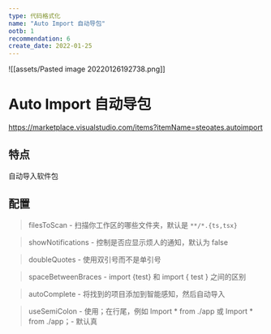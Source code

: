 ```yaml
---
type: 代码格式化
name: "Auto Import 自动导包"
ootb: 1
recommendation: 6
create_date: 2022-01-25
---
```


![[assets/Pasted image 20220126192738.png]]

# Auto Import 自动导包

https://marketplace.visualstudio.com/items?itemName=steoates.autoimport

## 特点

自动导入软件包

## 配置

> filesToScan - 扫描你工作区的哪些文件夹，默认是 `**/*.{ts,tsx}`

> showNotifications - 控制是否应显示烦人的通知，默认为 false

> doubleQuotes - 使用双引号而不是单引号

> spaceBetweenBraces -  import {test} 和 import { test } 之间的区别

> autoComplete - 将找到的项目添加到智能感知，然后自动导入

> useSemiColon - 使用；在行尾，例如 Import * from ./app 或 Import * from ./app；- 默认真
